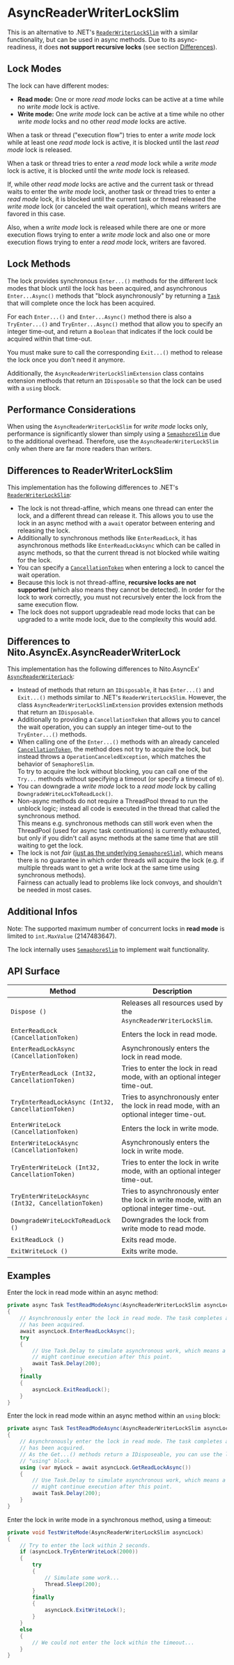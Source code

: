 ﻿# AsyncReaderWriterLockSlim

This is an alternative to .NET's
[`ReaderWriterLockSlim`](https://docs.microsoft.com/en-us/dotnet/api/system.threading.readerwriterlockslim)
with a similar functionality, but can be used in async methods. Due to its async-readiness, it
does **not support recursive locks** (see section [Differences](#differences-to-readerwriterlockslim)).


## Lock Modes

The lock can have different modes:
 * **Read mode:** One or more *read mode* locks can be active at a time while no *write mode* lock
   is active.
 * **Write mode:** One *write mode* lock can be active at a time while no other
   *write mode* locks and no other *read mode* locks are active.

When a task or thread ("execution flow") tries to enter a *write mode* lock while at least one
*read mode* lock is active, it is blocked until the last *read mode* lock is released.

When a task or thread tries to enter a *read mode* lock while a *write mode* lock is active,
it is blocked until the *write mode* lock is released.

If, while other *read mode* locks are active and the current task or thread waits to enter
the *write mode* lock, another task or thread tries
to enter a *read mode* lock, it is blocked until
the current task or thread released the *write mode* lock (or canceled the wait operation), 
which means writers are favored in this case.

Also, when a *write mode* lock is released while there are one or more execution flows
trying to enter a *write mode* lock and also one or more execution flows trying to enter a
*read mode* lock, writers are favored.


## Lock Methods

The lock provides synchronous `Enter...()` methods for the different lock modes that block
until the lock has been acquired, and asynchronous `Enter...Async()` methods that
"block asynchronously" by returning a
[`Task`](https://docs.microsoft.com/en-us/dotnet/api/system.threading.tasks.task) that
will complete once the lock has been acquired. 

For each `Enter...()` and `Enter...Async()` method there is also a `TryEnter...()` and
`TryEnter...Async()` method that allow you to specify an integer time-out, and return a `Boolean` 
that indicates if the lock could be acquired within that time-out.

You must make sure to call the corresponding `Exit...()` method to release the lock once you
don't need it anymore.

Additionally, the `AsyncReaderWriterLockSlimExtension` class contains extension methods
that return an `IDisposable` so that the lock can be used with a `using` block.


## Performance Considerations

When using the `AsyncReaderWriterLockSlim` for *write mode* locks only, performance is
significantly slower than simply using a
[`SemaphoreSlim`](https://docs.microsoft.com/en-us/dotnet/api/system.threading.semaphoreslim)
due to the additional overhead. Therefore, use the `AsyncReaderWriterLockSlim` only
when there are far more readers than writers.


## Differences to ReaderWriterLockSlim

This implementation has the following differences to .NET's
[`ReaderWriterLockSlim`](https://docs.microsoft.com/en-us/dotnet/api/system.threading.readerwriterlockslim):

 * The lock is not thread-affine, which means one thread can enter the lock, and a different
   thread can release it. This allows you to use the lock in an async method with a `await`
   operator between entering and releasing the lock.
 * Additionally to synchronous methods like `EnterReadLock`, it has asynchronous methods
   like `EnterReadLockAsync` which can be called in async methods, so that the current thread
   is not blocked while waiting for the lock.
 * You can specify a 
   [`CancellationToken`](https://docs.microsoft.com/en-us/dotnet/api/system.threading.cancellationtoken)
   when entering a lock to cancel the wait operation.
 * Because this lock is not thread-affine, **recursive locks are not supported** (which
   also means they cannot be detected). In order for the lock to work correctly, you must not
   recursively enter the lock from the same execution flow.
 * The lock does not support upgradeable read mode locks that can be upgraded to a write mode
   lock, due to the complexity this would add.


## Differences to Nito.AsyncEx.AsyncReaderWriterLock

This implementation has the following differences to Nito.AsyncEx'
[`AsyncReaderWriterLock`](https://github.com/StephenCleary/AsyncEx/blob/master/src/Nito.AsyncEx.Coordination/AsyncReaderWriterLock.cs):

  * Instead of methods that return an `IDisposable`, it has `Enter...()` and `Exit...()` methods
    similar to .NET's `ReaderWriterLockSlim`. However, the class `AsyncReaderWriterLockSlimExtension`
	provides extension methods that return an `IDisposable`.
  * Additionally to providing a `CancellationToken` that allows you to cancel the wait operation,
    you can supply an integer time-out to the `TryEnter...()` methods.
  * When calling one of the `Enter...()` methods with an already canceled
    [`CancellationToken`](https://docs.microsoft.com/en-us/dotnet/api/system.threading.cancellationtoken),
    the method does not try to acquire the lock, but instead throws a `OperationCanceledException`,
	which matches the behavior of `SemaphoreSlim`. <br>
	To try to acquire the lock without blocking, you can call one of the `Try...` methods without
	specifying a timeout (or specify a timeout of `0`).
  * You can downgrade a *write mode* lock to a *read mode* lock by calling
    `DowngradeWriteLockToReadLock()`.
  * Non-async methods do not require a ThreadPool thread to run the unblock logic; instead all
    code is executed in the thread that called the synchronous method.<br>
	This means e.g. synchronous methods can still work even
	when the ThreadPool (used for async task continuations) is currently exhausted,
	but only if you didn't call async methods at the same time that are still waiting to get the lock.
  * The lock is not *fair* ([just as the underlying `SemaphoreSlim`](https://github.com/dotnet/corefx/issues/13584)),
    which means there is no guarantee in which order threads will acquire the lock (e.g. if
    multiple threads want to get a write lock at the same time using synchronous methods).<br>
	Fairness can actually lead to problems like lock convoys, and shouldn't be needed in most cases.


## Additional Infos

Note: The supported maximum number of concurrent locks in **read mode** is limited to `int.MaxValue` (2147483647).

The lock internally uses
[`SemaphoreSlim`](https://docs.microsoft.com/en-us/dotnet/api/system.threading.semaphoreslim)
to implement wait functionality.

## API Surface

Method                                                                              | Description
------------------------------------------------------------------------------------|------------
`Dispose ()`                                                                        | Releases all resources used by the `AsyncReaderWriterLockSlim`.
`EnterReadLock (CancellationToken)`                                                 | Enters the lock in read mode.
`EnterReadLockAsync (CancellationToken)`                                            | Asynchronously enters the lock in read mode.
`TryEnterReadLock (Int32, CancellationToken)`                                       | Tries to enter the lock in read mode, with an optional integer time-out.
`TryEnterReadLockAsync (Int32, CancellationToken)`                                  | Tries to asynchronously enter the lock in read mode, with an optional integer time-out.
`EnterWriteLock (CancellationToken)`                                                | Enters the lock in write mode.
`EnterWriteLockAsync (CancellationToken)`                                           | Asynchronously enters the lock in write mode.
`TryEnterWriteLock (Int32, CancellationToken)`                                      | Tries to enter the lock in write mode, with an optional integer time-out.
`TryEnterWriteLockAsync (Int32, CancellationToken)`                                 | Tries to asynchronously enter the lock in write mode, with an optional integer time-out.
`DowngradeWriteLockToReadLock ()`                                                   | Downgrades the lock from write mode to read mode.
`ExitReadLock ()`                                                                   | Exits read mode.
`ExitWriteLock ()`                                                                  | Exits write mode.


## Examples

Enter the lock in read mode within an async method:

```c#
private async Task TestReadModeAsync(AsyncReaderWriterLockSlim asyncLock)
{
    // Asynchronously enter the lock in read mode. The task completes after the lock
    // has been acquired.
    await asyncLock.EnterReadLockAsync();
    try
    {
        // Use Task.Delay to simulate asynchronous work, which means a different thread
        // might continue execution after this point.
        await Task.Delay(200);
    }
    finally
    {
        asyncLock.ExitReadLock();
    }
}
```

Enter the lock in read mode within an async method within an `using` block:

```c#
private async Task TestReadModeAsync(AsyncReaderWriterLockSlim asyncLock)
{
    // Asynchronously enter the lock in read mode. The task completes after the lock
    // has been acquired.
    // As the Get...() methods return a IDisposeable, you can use the lock within an
    // "using" block.
    using (var myLock = await asyncLock.GetReadLockAsync())
    {
        // Use Task.Delay to simulate asynchronous work, which means a different thread
        // might continue execution after this point.
        await Task.Delay(200);
    }
}
```

Enter the lock in write mode in a synchronous method, using a timeout:

```c#
private void TestWriteMode(AsyncReaderWriterLockSlim asyncLock)
{
    // Try to enter the lock within 2 seconds.
    if (asyncLock.TryEnterWriteLock(2000))
    {
        try
        {
            // Simulate some work...
            Thread.Sleep(200);
        }
        finally
        {
            asyncLock.ExitWriteLock();
        }
    }
    else
    {
        // We could not enter the lock within the timeout...
    }
}
```
